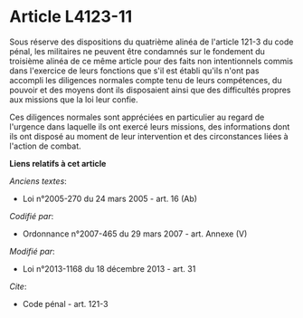 # Article L4123-11

Sous réserve des dispositions du quatrième alinéa de l'article 121-3 du code pénal, les militaires ne peuvent être condamnés
sur le fondement du troisième alinéa de ce même article pour des faits non intentionnels commis dans l'exercice de leurs
fonctions que s'il est établi qu'ils n'ont pas accompli les diligences normales compte tenu de leurs compétences, du pouvoir
et des moyens dont ils disposaient ainsi que des difficultés propres aux missions que la loi leur confie.

Ces diligences normales sont appréciées en particulier au regard de l'urgence dans laquelle ils ont exercé leurs missions,
des informations dont ils ont disposé au moment de leur intervention et des circonstances liées à l'action de combat.

**Liens relatifs à cet article**

_Anciens textes_:

  - Loi n°2005-270 du 24 mars 2005 - art. 16 (Ab)

_Codifié par_:

  - Ordonnance n°2007-465 du 29 mars 2007 - art. Annexe (V)

_Modifié par_:

  - Loi n°2013-1168 du 18 décembre 2013 - art. 31

_Cite_:

  - Code pénal - art. 121-3
